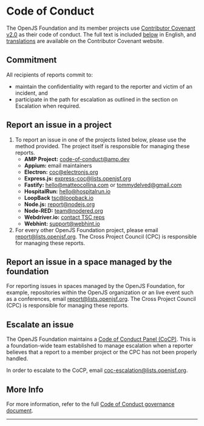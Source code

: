 # Code of Conduct

The OpenJS Foundation and its member projects use [Contributor Covenant v2.0](https://contributor-covenant.org/version/2/0/code_of_conduct) as their code of conduct. The full text is included [below](#contributor-covenant-code-of-conduct-v20) in English, and [translations](https://www.contributor-covenant.org/translations) are available on the Contributor Covenant website.

## Commitment

All recipients of reports commit to:

- maintain the confidentiality with regard to the reporter and victim of an incident, and
- participate in the path for escalation as outlined in the section on Escalation when required.

## Report an issue in a project

1. To report an issue in one of the projects listed below, please use the method provided. The project itself is responsible for managing these reports.
    * **AMP Project:** <code-of-conduct@amp.dev>
    * **Appium:** email maintainers
    * **Electron:** <coc@electronjs.org>
    * **Express.js:** <express-coc@lists.openjsf.org>
    * **Fastify:** <hello@matteocollina.com> or <tommydelved@gmail.com>
    * **HospitalRun:** <hello@hospitalrun.io>
    * **LoopBack** <tsc@loopback.io>
    * **Node.js:** <report@nodejs.org>
    * **Node-RED:** <team@nodered.org>
    * **Webdriver.io:** [contact TSC reps](https://github.com/webdriverio/webdriverio/blob/HEAD/AUTHORS.md)
    * **Webhint:** <support@webhint.io>
2. For every other OpenJS Foundation project, please email <report@lists.openjsf.org>. The Cross Project Council (CPC) is responsible for managing these reports.


## Report an issue in a space managed by the foundation

For reporting issues in spaces managed by the OpenJS Foundation, for example, repositories within the OpenJS organization or an live event such as a conferences, email <report@lists.openjsf.org>. The Cross Project Council (CPC) is responsible for managing these reports.

## Escalate an issue

The OpenJS Foundation maintains a [Code of Conduct Panel (CoCP)](https://github.com/openjs-foundation/cross-project-council/blob/HEAD/conduct/FOUNDATION_CODE_OF_CONDUCT_REQUIREMENTS.md#code-of-conduct-panel). This is a foundation-wide team established to manage escalation when a reporter believes that a report to a member project or the CPC has not been properly handled.

In order to escalate to the CoCP, email <coc-escalation@lists.openjsf.org>.

## More Info

For more information, refer to the full
[Code of Conduct governance document](https://github.com/openjs-foundation/cross-project-council/blob/HEAD/conduct/FOUNDATION_CODE_OF_CONDUCT_REQUIREMENTS.md).

---